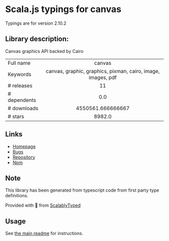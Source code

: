 
# Scala.js typings for canvas

Typings are for version 2.10.2

## Library description:
Canvas graphics API backed by Cairo

|                    |                 |
| ------------------ | :-------------: |
| Full name          | canvas |
| Keywords           | canvas, graphic, graphics, pixman, cairo, image, images, pdf |
| # releases         | 11 |
| # dependents       | 0.0 |
| # downloads        | 4550561.666666667 |
| # stars            | 8982.0 |

## Links
- [Homepage](https://github.com/Automattic/node-canvas)
- [Bugs](https://github.com/Automattic/node-canvas/issues)
- [Repository](https://github.com/Automattic/node-canvas)
- [Npm](https://www.npmjs.com/package/canvas)
    


## Note
This library has been generated from typescript code from first party type definitions.

Provided with :purple_heart: from [ScalablyTyped](https://github.com/oyvindberg/ScalablyTyped)

## Usage
See [the main readme](../../readme.md) for instructions.


